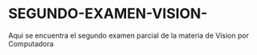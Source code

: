 # SEGUNDO-EXAMEN-VISION-
Aqui se encuentra el segundo examen parcial de la materia de Vision por Computadora
